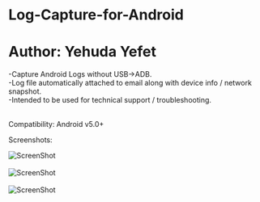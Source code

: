 # Log-Capture-for-Android
# Author: Yehuda Yefet<br />

-Capture Android Logs without USB->ADB.<br />
-Log file automatically attached to email along with device info / network snapshot.<br />
-Intended to be used for technical support / troubleshooting.<br /><br />

Compatibility: Android v5.0+<br />


Screenshots:

![ScreenShot](http://i58.tinypic.com/2qwo76b.png)<br /><br />
![ScreenShot](http://i57.tinypic.com/2nvzc7c.png)<br /><br />
![ScreenShot](http://i61.tinypic.com/whclcn.png)<br /><br />

